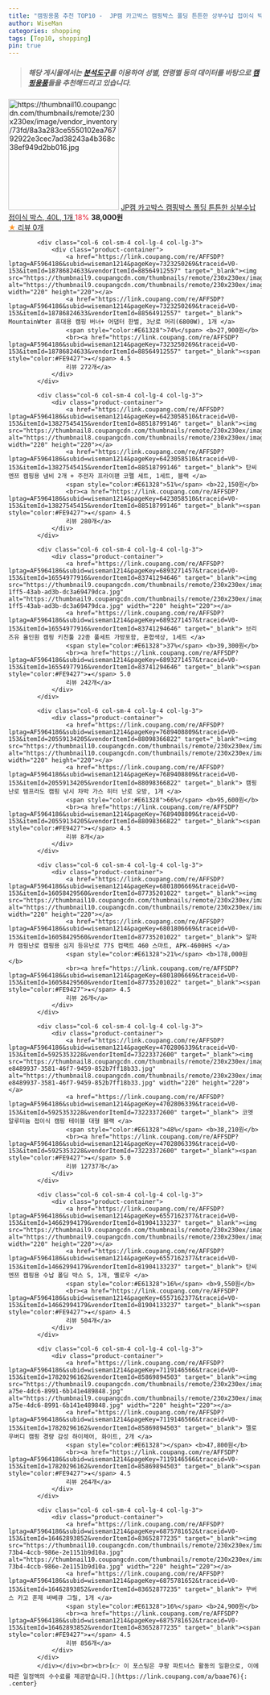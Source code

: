 ```yaml
---
title: "캠핑용품 추천 TOP10 -  JP캠 카고박스 캠핑박스 폴딩 튼튼한 상부수납 접이식 박스, 40L, 1개 "
author: WiseMan
categories: shopping
tags: [Top10, shopping]
pin: true
---
```


> ##### 해당 게시물에서는 [**분석도구**](https://itemscout.io/)를 이용하여 **성별**, **연령별** 등의 데이터를 바탕으로 [**캠핑용품**](https://link.coupang.com/a/baae76)들을 추천해드리고 있습니다.
<div class="container"><div class="row">
            <div class="col-6 col-sm-4 col-lg-4 col-lg-3">
                <div class="product-container">
                    <a href="https://link.coupang.com/re/AFFSDP?lptag=AF5964186&subid=wiseman1214&pageKey=7741853067&traceid=V0-153&itemId=20831038262&vendorItemId=87804393955" target="_blank"><img src="https://thumbnail10.coupangcdn.com/thumbnails/remote/230x230ex/image/vendor_inventory/73fd/8a3a283ce5550102ea76792922e3cec7ad38243a4b368c38ef949d2bb016.jpg" alt="https://thumbnail10.coupangcdn.com/thumbnails/remote/230x230ex/image/vendor_inventory/73fd/8a3a283ce5550102ea76792922e3cec7ad38243a4b368c38ef949d2bb016.jpg" width="220" height="220"></a>
                    <a href="https://link.coupang.com/re/AFFSDP?lptag=AF5964186&subid=wiseman1214&pageKey=7741853067&traceid=V0-153&itemId=20831038262&vendorItemId=87804393955" target="_blank"> JP캠 카고박스 캠핑박스 폴딩 튼튼한 상부수납 접이식 박스, 40L, 1개 </a>
                    <span style="color:#E61328">18%</span> <b>38,000원</b>
                    <br><a href="https://link.coupang.com/re/AFFSDP?lptag=AF5964186&subid=wiseman1214&pageKey=7741853067&traceid=V0-153&itemId=20831038262&vendorItemId=87804393955" target="_blank"><span style="color:#FE9427">★</span> 
                    리뷰 0개</a>
                </div>
            </div>
            
            <div class="col-6 col-sm-4 col-lg-4 col-lg-3">
                <div class="product-container">
                    <a href="https://link.coupang.com/re/AFFSDP?lptag=AF5964186&subid=wiseman1214&pageKey=7323250269&traceid=V0-153&itemId=18786824633&vendorItemId=88564912557" target="_blank"><img src="https://thumbnail9.coupangcdn.com/thumbnails/remote/230x230ex/image/vendor_inventory/c980/449efe8ab7ecdcca4f2ff900896c948c3b11249ed15b040c26a6993bc368.jpeg" alt="https://thumbnail9.coupangcdn.com/thumbnails/remote/230x230ex/image/vendor_inventory/c980/449efe8ab7ecdcca4f2ff900896c948c3b11249ed15b040c26a6993bc368.jpeg" width="220" height="220"></a>
                    <a href="https://link.coupang.com/re/AFFSDP?lptag=AF5964186&subid=wiseman1214&pageKey=7323250269&traceid=V0-153&itemId=18786824633&vendorItemId=88564912557" target="_blank"> MountainWter 휴대용 캠핑 버너+ 어댑터 한벌, 3난로 머리(6800W), 1개 </a>
                    <span style="color:#E61328">74%</span> <b>27,900원</b>
                    <br><a href="https://link.coupang.com/re/AFFSDP?lptag=AF5964186&subid=wiseman1214&pageKey=7323250269&traceid=V0-153&itemId=18786824633&vendorItemId=88564912557" target="_blank"><span style="color:#FE9427">★</span> 4.5
                    리뷰 272개</a>
                </div>
            </div>
            
            <div class="col-6 col-sm-4 col-lg-4 col-lg-3">
                <div class="product-container">
                    <a href="https://link.coupang.com/re/AFFSDP?lptag=AF5964186&subid=wiseman1214&pageKey=6423058510&traceid=V0-153&itemId=13827545415&vendorItemId=88518799146" target="_blank"><img src="https://thumbnail8.coupangcdn.com/thumbnails/remote/230x230ex/image/vendor_inventory/9942/266d7da1b2d57d92d51b54b9d76a6656528a1f9ea81f0b244ae4cf911a16.jpg" alt="https://thumbnail8.coupangcdn.com/thumbnails/remote/230x230ex/image/vendor_inventory/9942/266d7da1b2d57d92d51b54b9d76a6656528a1f9ea81f0b244ae4cf911a16.jpg" width="220" height="220"></a>
                    <a href="https://link.coupang.com/re/AFFSDP?lptag=AF5964186&subid=wiseman1214&pageKey=6423058510&traceid=V0-153&itemId=13827545415&vendorItemId=88518799146" target="_blank"> 탄씨엔쯔 캠핑용 냄비 2개 + 주전자 프라이팬 코펠 세트, 1세트, 블랙 </a>
                    <span style="color:#E61328">51%</span> <b>22,150원</b>
                    <br><a href="https://link.coupang.com/re/AFFSDP?lptag=AF5964186&subid=wiseman1214&pageKey=6423058510&traceid=V0-153&itemId=13827545415&vendorItemId=88518799146" target="_blank"><span style="color:#FE9427">★</span> 4.5
                    리뷰 280개</a>
                </div>
            </div>
            
            <div class="col-6 col-sm-4 col-lg-4 col-lg-3">
                <div class="product-container">
                    <a href="https://link.coupang.com/re/AFFSDP?lptag=AF5964186&subid=wiseman1214&pageKey=6893271457&traceid=V0-153&itemId=16554977916&vendorItemId=83741294646" target="_blank"><img src="https://thumbnail9.coupangcdn.com/thumbnails/remote/230x230ex/image/retail/images/2022/11/04/15/0/222b9f60-1ff5-43ab-ad3b-dc3a69479dca.jpg" alt="https://thumbnail9.coupangcdn.com/thumbnails/remote/230x230ex/image/retail/images/2022/11/04/15/0/222b9f60-1ff5-43ab-ad3b-dc3a69479dca.jpg" width="220" height="220"></a>
                    <a href="https://link.coupang.com/re/AFFSDP?lptag=AF5964186&subid=wiseman1214&pageKey=6893271457&traceid=V0-153&itemId=16554977916&vendorItemId=83741294646" target="_blank"> 브리즈유 올인원 캠핑 키친툴 22종 풀세트 가방포함, 혼합색상, 1세트 </a>
                    <span style="color:#E61328">37%</span> <b>39,300원</b>
                    <br><a href="https://link.coupang.com/re/AFFSDP?lptag=AF5964186&subid=wiseman1214&pageKey=6893271457&traceid=V0-153&itemId=16554977916&vendorItemId=83741294646" target="_blank"><span style="color:#FE9427">★</span> 5.0
                    리뷰 242개</a>
                </div>
            </div>
            
            <div class="col-6 col-sm-4 col-lg-4 col-lg-3">
                <div class="product-container">
                    <a href="https://link.coupang.com/re/AFFSDP?lptag=AF5964186&subid=wiseman1214&pageKey=7689408809&traceid=V0-153&itemId=20559134205&vendorItemId=88098366822" target="_blank"><img src="https://thumbnail10.coupangcdn.com/thumbnails/remote/230x230ex/image/vendor_inventory/b1be/a34940c65389e2a78c51f1d707ada94fcb8065aaabaade9de5b788b52563.jpg" alt="https://thumbnail10.coupangcdn.com/thumbnails/remote/230x230ex/image/vendor_inventory/b1be/a34940c65389e2a78c51f1d707ada94fcb8065aaabaade9de5b788b52563.jpg" width="220" height="220"></a>
                    <a href="https://link.coupang.com/re/AFFSDP?lptag=AF5964186&subid=wiseman1214&pageKey=7689408809&traceid=V0-153&itemId=20559134205&vendorItemId=88098366822" target="_blank"> 캠핑난로 템프라도 캠핑 낚시 차박 가스 히터 난로 오방, 1개 </a>
                    <span style="color:#E61328">66%</span> <b>95,600원</b>
                    <br><a href="https://link.coupang.com/re/AFFSDP?lptag=AF5964186&subid=wiseman1214&pageKey=7689408809&traceid=V0-153&itemId=20559134205&vendorItemId=88098366822" target="_blank"><span style="color:#FE9427">★</span> 4.5
                    리뷰 8개</a>
                </div>
            </div>
            
            <div class="col-6 col-sm-4 col-lg-4 col-lg-3">
                <div class="product-container">
                    <a href="https://link.coupang.com/re/AFFSDP?lptag=AF5964186&subid=wiseman1214&pageKey=6801806669&traceid=V0-153&itemId=16058429560&vendorItemId=87735201022" target="_blank"><img src="https://thumbnail10.coupangcdn.com/thumbnails/remote/230x230ex/image/vendor_inventory/fd1f/4d95a41d787bbb8e53149f5d51ada7810f908ee9ccf12f618fdfc4ce11fd.jpg" alt="https://thumbnail10.coupangcdn.com/thumbnails/remote/230x230ex/image/vendor_inventory/fd1f/4d95a41d787bbb8e53149f5d51ada7810f908ee9ccf12f618fdfc4ce11fd.jpg" width="220" height="220"></a>
                    <a href="https://link.coupang.com/re/AFFSDP?lptag=AF5964186&subid=wiseman1214&pageKey=6801806669&traceid=V0-153&itemId=16058429560&vendorItemId=87735201022" target="_blank"> 알파카 캠핑난로 캠핑용 심지 등유난로 77S 컴팩트 460 스마트, APK-4600HS </a>
                    <span style="color:#E61328">21%</span> <b>178,000원</b>
                    <br><a href="https://link.coupang.com/re/AFFSDP?lptag=AF5964186&subid=wiseman1214&pageKey=6801806669&traceid=V0-153&itemId=16058429560&vendorItemId=87735201022" target="_blank"><span style="color:#FE9427">★</span> 4.5
                    리뷰 26개</a>
                </div>
            </div>
            
            <div class="col-6 col-sm-4 col-lg-4 col-lg-3">
                <div class="product-container">
                    <a href="https://link.coupang.com/re/AFFSDP?lptag=AF5964186&subid=wiseman1214&pageKey=4702806339&traceid=V0-153&itemId=5925353228&vendorItemId=73223372600" target="_blank"><img src="https://thumbnail8.coupangcdn.com/thumbnails/remote/230x230ex/image/retail/images/261057182673042-e8489937-3581-46f7-9459-852b7ff18b33.jpg" alt="https://thumbnail8.coupangcdn.com/thumbnails/remote/230x230ex/image/retail/images/261057182673042-e8489937-3581-46f7-9459-852b7ff18b33.jpg" width="220" height="220"></a>
                    <a href="https://link.coupang.com/re/AFFSDP?lptag=AF5964186&subid=wiseman1214&pageKey=4702806339&traceid=V0-153&itemId=5925353228&vendorItemId=73223372600" target="_blank"> 코멧 알루미늄 접이식 캠핑 테이블 대형 블랙 </a>
                    <span style="color:#E61328">48%</span> <b>38,210원</b>
                    <br><a href="https://link.coupang.com/re/AFFSDP?lptag=AF5964186&subid=wiseman1214&pageKey=4702806339&traceid=V0-153&itemId=5925353228&vendorItemId=73223372600" target="_blank"><span style="color:#FE9427">★</span> 5.0
                    리뷰 12737개</a>
                </div>
            </div>
            
            <div class="col-6 col-sm-4 col-lg-4 col-lg-3">
                <div class="product-container">
                    <a href="https://link.coupang.com/re/AFFSDP?lptag=AF5964186&subid=wiseman1214&pageKey=6557162377&traceid=V0-153&itemId=14662994179&vendorItemId=81904133237" target="_blank"><img src="https://thumbnail9.coupangcdn.com/thumbnails/remote/230x230ex/image/vendor_inventory/8303/a2fc9e813273f68229abd26ac99f6bbf78cab5c5b85b091bece6c1888b1b.JPG" alt="https://thumbnail9.coupangcdn.com/thumbnails/remote/230x230ex/image/vendor_inventory/8303/a2fc9e813273f68229abd26ac99f6bbf78cab5c5b85b091bece6c1888b1b.JPG" width="220" height="220"></a>
                    <a href="https://link.coupang.com/re/AFFSDP?lptag=AF5964186&subid=wiseman1214&pageKey=6557162377&traceid=V0-153&itemId=14662994179&vendorItemId=81904133237" target="_blank"> 탄씨엔쯔 캠핑용 수납 폴딩 박스 S, 1개, 옐로우 </a>
                    <span style="color:#E61328">16%</span> <b>9,550원</b>
                    <br><a href="https://link.coupang.com/re/AFFSDP?lptag=AF5964186&subid=wiseman1214&pageKey=6557162377&traceid=V0-153&itemId=14662994179&vendorItemId=81904133237" target="_blank"><span style="color:#FE9427">★</span> 4.5
                    리뷰 504개</a>
                </div>
            </div>
            
            <div class="col-6 col-sm-4 col-lg-4 col-lg-3">
                <div class="product-container">
                    <a href="https://link.coupang.com/re/AFFSDP?lptag=AF5964186&subid=wiseman1214&pageKey=7119146566&traceid=V0-153&itemId=17820296162&vendorItemId=85869894503" target="_blank"><img src="https://thumbnail9.coupangcdn.com/thumbnails/remote/230x230ex/image/retail/images/2023/05/04/11/6/2369688d-a75e-4dc6-8991-6b141e489848.jpg" alt="https://thumbnail9.coupangcdn.com/thumbnails/remote/230x230ex/image/retail/images/2023/05/04/11/6/2369688d-a75e-4dc6-8991-6b141e489848.jpg" width="220" height="220"></a>
                    <a href="https://link.coupang.com/re/AFFSDP?lptag=AF5964186&subid=wiseman1214&pageKey=7119146566&traceid=V0-153&itemId=17820296162&vendorItemId=85869894503" target="_blank"> 멜로우버디 캠핑 경량 감성 하이체어, 화이트, 2개 </a>
                    <span style="color:#E61328"></span> <b>47,800원</b>
                    <br><a href="https://link.coupang.com/re/AFFSDP?lptag=AF5964186&subid=wiseman1214&pageKey=7119146566&traceid=V0-153&itemId=17820296162&vendorItemId=85869894503" target="_blank"><span style="color:#FE9427">★</span> 4.5
                    리뷰 264개</a>
                </div>
            </div>
            
            <div class="col-6 col-sm-4 col-lg-4 col-lg-3">
                <div class="product-container">
                    <a href="https://link.coupang.com/re/AFFSDP?lptag=AF5964186&subid=wiseman1214&pageKey=6875781652&traceid=V0-153&itemId=16462893852&vendorItemId=83652877235" target="_blank"><img src="https://thumbnail10.coupangcdn.com/thumbnails/remote/230x230ex/image/retail/images/2022/10/28/16/4/41b30f60-73b4-4ccb-986e-2e1151b9d10a.jpg" alt="https://thumbnail10.coupangcdn.com/thumbnails/remote/230x230ex/image/retail/images/2022/10/28/16/4/41b30f60-73b4-4ccb-986e-2e1151b9d10a.jpg" width="220" height="220"></a>
                    <a href="https://link.coupang.com/re/AFFSDP?lptag=AF5964186&subid=wiseman1214&pageKey=6875781652&traceid=V0-153&itemId=16462893852&vendorItemId=83652877235" target="_blank"> 꾸버스 카고 훈제 바베큐 그릴, 1개 </a>
                    <span style="color:#E61328">16%</span> <b>24,900원</b>
                    <br><a href="https://link.coupang.com/re/AFFSDP?lptag=AF5964186&subid=wiseman1214&pageKey=6875781652&traceid=V0-153&itemId=16462893852&vendorItemId=83652877235" target="_blank"><span style="color:#FE9427">★</span> 4.5
                    리뷰 856개</a>
                </div>
            </div>
            </div></div><br><br>[👉 이 포스팅은 쿠팡 파트너스 활동의 일환으로, 이에 따른 일정액의 수수료를 제공받습니다.](https://link.coupang.com/a/baae76){: .center}